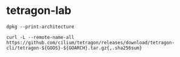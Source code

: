 # tetragon-lab

```
dpkg --print-architecture
```

```
curl -L --remote-name-all https://github.com/cilium/tetragon/releases/download/tetragon-cli/tetragon-${GOOS}-${GOARCH}.tar.gz{,.sha256sum}
```
